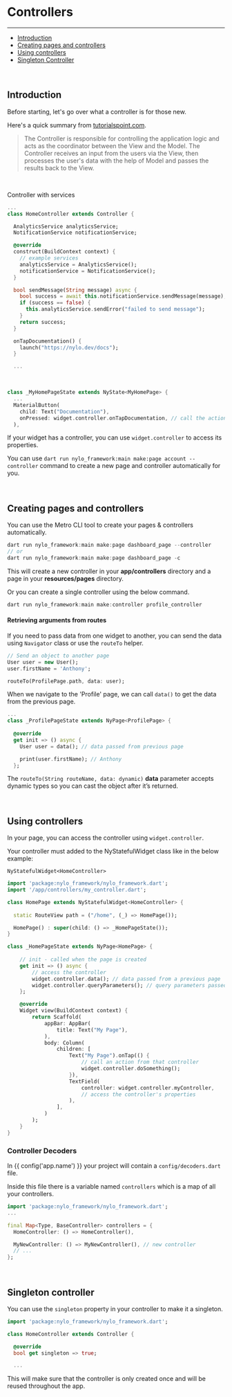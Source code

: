 # Controllers

---

<a name="section-1"></a>
- [Introduction](#introduction "Introduction to controllers")
- [Creating pages and controllers](#creating-pages-and-controllers "Creating pages and controllers")
- [Using controllers](#using-controllers "Using controllers")
- [Singleton Controller](#singleton-controller "Singleton Controller")

<div id="introduction"></div>
<br>

## Introduction

Before starting, let's go over what a controller is for those new. 

Here's a quick summary from <a href="https://www.tutorialspoint.com/mvc_framework/mvc_framework_controllers.htm#:~:text=Asp.net%20MVC%20Controllers%20are,perform%20one%20or%20more%20actions" target="_BLANK">tutorialspoint.com</a>.

> The Controller is responsible for controlling the application logic and acts as the coordinator between the View and the Model. The Controller receives an input from the users via the View, then processes the user's data with the help of Model and passes the results back to the View.

<br>

Controller with services
``` dart
...
class HomeController extends Controller {

  AnalyticsService analyticsService;
  NotificationService notificationService;

  @override
  construct(BuildContext context) {
    // example services
    analyticsService = AnalyticsService();
    notificationService = NotificationService();
  }

  bool sendMessage(String message) async {
    bool success = await this.notificationService.sendMessage(message);
    if (success == false) {
      this.analyticsService.sendError("failed to send message");
    }
    return success;
  }

  onTapDocumentation() {
    launch("https://nylo.dev/docs");
  }

  ...
```

<br>

``` dart
class _MyHomePageState extends NyState<MyHomePage> {
  ...
  MaterialButton(
    child: Text("Documentation"),
    onPressed: widget.controller.onTapDocumentation, // call the action
  ),
```

If your widget has a controller, you can use `widget.controller` to access its properties.

You can use `dart run nylo_framework:main make:page account --controller` command to create a new page and controller automatically for you.

<div id="creating-pages-and-controllers"></div>
<br>

## Creating pages and controllers

You can use the Metro CLI tool to create your pages & controllers automatically. 

``` dart 
dart run nylo_framework:main make:page dashboard_page --controller
// or
dart run nylo_framework:main make:page dashboard_page -c
```

This will create a new controller in your **app/controllers** directory and a page in your **resources/pages** directory.

Or you can create a single controller using the below command.

``` dart 
dart run nylo_framework:main make:controller profile_controller
```


#### Retrieving arguments from routes

If you need to pass data from one widget to another, you can send the data using `Navigator` class or use the `routeTo` helper.

``` dart 
// Send an object to another page
User user = new User();
user.firstName = 'Anthony';

routeTo(ProfilePage.path, data: user);
```

When we navigate to the 'Profile' page, we can call `data()` to get the data from the previous page.

``` dart 
...
class _ProfilePageState extends NyPage<ProfilePage> {
  
  @override
  get init => () async {
    User user = data(); // data passed from previous page

    print(user.firstName); // Anthony
  };
```

The `routeTo(String routeName, data: dynamic)` **data** parameter accepts dynamic types so you can cast the object after it’s returned.

<div id="using-controllers"></div>
<br>

## Using controllers

In your page, you can access the controller using `widget.controller`.

Your controller must added to the NyStatefulWidget class like in the below example:

`NyStatefulWidget<HomeController>`

``` dart
import 'package:nylo_framework/nylo_framework.dart';
import '/app/controllers/my_controller.dart';

class HomePage extends NyStatefulWidget<HomeController> {
  
  static RouteView path = ("/home", (_) => HomePage());

  HomePage() : super(child: () => _HomePageState());
}

class _HomePageState extends NyPage<HomePage> {
    
    // init - called when the page is created
    get init => () async {
        // access the controller
        widget.controller.data(); // data passed from a previous page
        widget.controller.queryParameters(); // query parameters passed from a previous page
    };

    @override
    Widget view(BuildContext context) {
        return Scaffold(
            appBar: AppBar(
                title: Text("My Page"),
            ),
            body: Column(
                children: [
                    Text("My Page").onTap(() {
                        // call an action from that controller
                        widget.controller.doSomething();
                    }),
                    TextField(
                        controller: widget.controller.myController, 
                        // access the controller's properties
                    ),
                ],
            )
        );
    }
}
```

### Controller Decoders

In {{ config('app.name') }} your project will contain a `config/decoders.dart` file. 

Inside this file there is a variable named `controllers` which is a map of all your controllers.

``` dart
import 'package:nylo_framework/nylo_framework.dart';
...

final Map<Type, BaseController> controllers = {
  HomeController: () => HomeController(),

  MyNewController: () => MyNewController(), // new controller
  // ...
};
```

<div id="singleton-controller"></div>
<br>

## Singleton controller

You can use the `singleton` property in your controller to make it a singleton.

``` dart
import 'package:nylo_framework/nylo_framework.dart';

class HomeController extends Controller {

  @override
  bool get singleton => true;

  ...
```

This will make sure that the controller is only created once and will be reused throughout the app.


